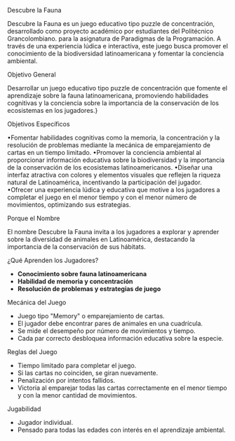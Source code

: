 Descubre la Fauna

Descubre la Fauna es un juego educativo tipo puzzle de concentración, desarrollado como proyecto académico por estudiantes del Politécnico Grancolombiano.
para la asignatura de Paradigmas de la Programación. A través de una experiencia lúdica e interactiva, este juego busca promover el conocimiento de la biodiversidad latinoamericana
y fomentar la conciencia ambiental.

Objetivo General

Desarrollar un juego educativo tipo puzzle de concentración que fomente el aprendizaje sobre la fauna latinoamericana, promoviendo habilidades cognitivas y la conciencia sobre la importancia de la conservación de los ecosistemas en los jugadores.}

Objetivos Específicos

•Fomentar habilidades cognitivas como la memoria, la concentración y la resolución de problemas mediante la mecánica de emparejamiento de cartas en un tiempo limitado.
•Promover la conciencia ambiental al proporcionar información educativa sobre la biodiversidad y la importancia de la conservación de los ecosistemas latinoamericanos.
•Diseñar una interfaz atractiva con colores y elementos visuales que reflejen la riqueza natural de Latinoamérica, incentivando la participación del jugador.
•Ofrecer una experiencia lúdica y educativa que motive a los jugadores a completar el juego en el menor tiempo y con el menor número de movimientos, optimizando sus estrategias.

Porque el Nombre

El nombre Descubre la Fauna invita a los jugadores a explorar y aprender sobre la diversidad de animales en Latinoamérica, 
destacando la importancia de la conservación de sus hábitats.

¿Qué Aprenden los Jugadores?

- **Conocimiento sobre fauna latinoamericana**
- **Habilidad de memoria y concentración**
- **Resolución de problemas y estrategias de juego**

Mecánica del Juego

- Juego tipo "Memory" o emparejamiento de cartas.
- El jugador debe encontrar pares de animales en una cuadrícula.
- Se mide el desempeño por número de movimientos y tiempo.
- Cada par correcto desbloquea información educativa sobre la especie.

Reglas del Juego

- Tiempo limitado para completar el juego.
- Si las cartas no coinciden, se giran nuevamente.
- Penalización por intentos fallidos.
- Victoria al emparejar todas las cartas correctamente en el menor tiempo y con la menor cantidad de movimientos.

Jugabilidad

- Jugador individual.
- Pensado para todas las edades con interés en el aprendizaje ambiental.
